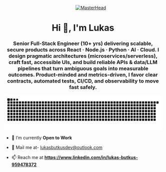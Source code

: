 &nbsp; &nbsp; &nbsp; &nbsp; &nbsp; &nbsp; &nbsp; &nbsp; &nbsp; &nbsp; &nbsp; &nbsp; &nbsp; &nbsp; &nbsp; &nbsp; &nbsp; &nbsp; &nbsp; &nbsp; &nbsp; &nbsp; &nbsp; &nbsp; &nbsp; &nbsp; &nbsp; &nbsp; &nbsp;  [![MasterHead](https://www.epochonline.com/Portals/0/EasyGalleryImages/1/18/Microsoft-PowerBI.gif)](https://philoma.github.io/MyPortfolio/)



<h1 align="center">Hi 👋, I'm Lukas</h1>
<h3 align="center">Senior Full-Stack Engineer (10+ yrs) delivering scalable, secure products across React · Node.js · Python · AI · Cloud. I design pragmatic architectures (microservices/serverless), craft fast, accessible UIs, and build reliable APIs & data/LLM pipelines that turn ambiguous goals into measurable outcomes. Product-minded and metrics-driven, I favor clear contracts, automated tests, CI/CD, and observability to move fast safely.</h3>

![Snake animation](https://github.com/willianmano/willianmano/blob/main/github-contribution-grid-snake.svg)



- 🌱 I’m currently **Open to Work**

- 📧 Mail me at- [lukasbutkusdev@outlook.com](lukasbutkusdev@outlook.com)

- 📫 Reach me at **https://www.linkedin.com/in/lukas-butkus-959478372**
